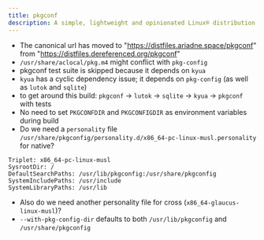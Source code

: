 ```yaml
---
title: pkgconf
description: A simple, lightweight and opinionated Linux® distribution based on musl libc and toybox
---
```


- The canonical url has moved to "https://distfiles.ariadne.space/pkgconf" from "https://distfiles.dereferenced.org/pkgconf"
- `/usr/share/aclocal/pkg.m4` might conflict with `pkg-config`
- pkgconf test suite is skipped because it depends on `kyua`
- `kyua` has a cyclic dependency issue; it depends on `pkg-config` (as well as `lutok` and `sqlite`)
- to get around this build: `pkgconf` -> `lutok` -> `sqlite` -> `kyua` -> `pkgconf` with tests
- No need to set `PKGCONFDIR` and `PKGCONFIGDIR` as environment variables during build
- Do we need a `personality` file `/usr/share/pkgconfig/personality.d/x86_64-pc-linux-musl.personality` for native?
```
Triplet: x86_64-pc-linux-musl
SysrootDir: /
DefaultSearchPaths: /usr/lib/pkgconfig:/usr/share/pkgconfig
SystemIncludePaths: /usr/include
SystemLibraryPaths: /usr/lib
```
- Also do we need another personality file for cross (`x86_64-glaucus-linux-musl`)?
- `--with-pkg-config-dir` defaults to both `/usr/lib/pkgconfig` and `/usr/share/pkgconfig`
